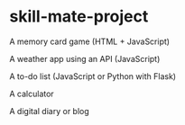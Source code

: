 # skill-mate-project
A memory card game (HTML + JavaScript)

A weather app using an API (JavaScript)

A to-do list (JavaScript or Python with Flask)

A calculator

A digital diary or blog

